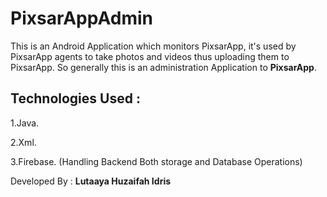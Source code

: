 # PixsarAppAdmin

This is an Android   Application which monitors PixsarApp, it's used by PixsarApp agents to take photos and videos thus uploading them to PixsarApp. So generally this is an administration Application to **PixsarApp**.

## Technologies Used :
1.Java.

2.Xml.

3.Firebase. (Handling Backend Both storage and Database Operations)


Developed By : **Lutaaya Huzaifah Idris**
